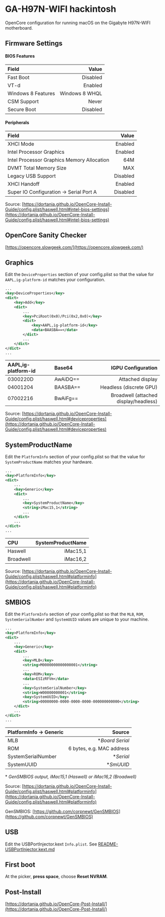 # GA-H97N-WIFI hackintosh

OpenCore configuration for running macOS on the Gigabyte H97N-WIFI motherboard.

## Firmware Settings

#### BIOS Features

| Field              | Value             |
|:-------------------|------------------:|
| Fast Boot          | Disabled          |
| VT-d               | Enabled           |
| Windows 8 Features | Windows 8 WHQL    |
| CSM Support        | Never             |
| Secure Boot        | Disabled          |

#### Peripherals

| Field                                        | Value    |
|:---------------------------------------------|---------:|
| XHCI Mode                                    | Enabled  |
| Intel Processor Graphics                     | Enabled  |
| Intel Processor Graphics Memory Allocation   | 64M      |
| DVMT Total Memory Size                       | MAX      |
| Legacy USB Support                           | Disabled |
| XHCI Handoff                                 | Enabled  |
| Super IO Configuration &#8594; Serial Port A | Disabled |

Source: [https://dortania.github.io/OpenCore-Install-Guide/config.plist/haswell.html#intel-bios-settings](https://dortania.github.io/OpenCore-Install-Guide/config.plist/haswell.html#intel-bios-settings)

## OpenCore Sanity Checker

[https://opencore.slowgeek.com/](https://opencore.slowgeek.com/)

## Graphics

Edit the ```DeviceProperties``` section of your config.plist so that the value for ```AAPL,ig-platform-id``` matches your configuration.

```xml
...
<key>DeviceProperties</key>
<dict>
    <key>Add</key>
    <dict>
        ...
        <key>PciRoot(0x0)/Pci(0x2,0x0)</key>
        <dict>
            <key>AAPL,ig-platform-id</key>
            <data>BAASBA==</data>
        </dict>
        ...
    </dict>
</dict>
...
```

| AAPL,ig-platform-id | Base64   | IGPU Configuration                    |
|:--------------------|:---------|--------------------------------------:|
| 0300220D            | AwAiDQ== | Attached display                      |
| 04001204            | BAASBA== | Headless (discrete GPU)               |
| 07002216            | BwAiFg== | Broadwell (attached display/headless) |

Source: [https://dortania.github.io/OpenCore-Install-Guide/config.plist/haswell.html#deviceproperties](https://dortania.github.io/OpenCore-Install-Guide/config.plist/haswell.html#deviceproperties)

## SystemProductName

Edit the ```PlatformInfo``` section of your config.plist so that the value for ```SystemProductName``` matches your hardware.

```xml
...
<key>PlatformInfo</key>
<dict>
    ...
    <key>Generic</key>
    <dict>
        ...
        <key>SystemProductName</key>
        <string>iMac15,1</string>
        ...
    </dict>
    ...
</dict>
...
````

| CPU       | SystemProductName |
|:----------|------------------:|
| Haswell   | iMac15,1          |
| Broadwell | iMac16,2          |

Source: [https://dortania.github.io/OpenCore-Install-Guide/config.plist/haswell.html#platforminfo](https://dortania.github.io/OpenCore-Install-Guide/config.plist/haswell.html#platforminfo)

## SMBIOS

Edit the ```PlatformInfo``` section of your config.plist so that the ```MLB```, ```ROM```, ```SystemSerialNumber``` and ```SystemUUID``` values are unique to your machine.

```xml
...
<key>PlatformInfo</key>
<dict>
    ...
    <key>Generic</key>
    <dict>
        ...
        <key>MLB</key>
        <string>M0000000000000001</string>
        ...
        <key>ROM</key>
        <data>ESIzRFVm</data>
        ...
        <key>SystemSerialNumber</key>
        <string>W00000000001</string>
        <key>SystemUUID</key>
        <string>00000000-0000-0000-0000-000000000000</string>
    </dict>
    ...
</dict>
...
````

| PlatformInfo &#8594; Generic | Source                    |
|:-----------------------------|--------------------------:|
| MLB                          | \**Board Serial*          |
| ROM                          | 6 bytes, e.g. MAC address |
| SystemSerialNumber           | \**Serial*                |
| SystemUUID                   | \**SmUUID*                |

\* *GenSMBIOS output, iMac15,1 (Haswell) or iMac16,2 (Broadwell)*

Source: [https://dortania.github.io/OpenCore-Install-Guide/config.plist/haswell.html#platforminfo](https://dortania.github.io/OpenCore-Install-Guide/config.plist/haswell.html#platforminfo)

GenSMBIOS: [https://github.com/corpnewt/GenSMBIOS](https://github.com/corpnewt/GenSMBIOS)

## USB

Edit the USBPortInjector.kext ```Info.plist```. See [README-USBPortInjector.kext.md](https://github.com/vulgo/ga-h97n-wifi-hackintosh/blob/main/README-USBPortInjector.kext.md)

## First boot

At the picker, **press space**, choose **Reset NVRAM**.

## Post-Install

[https://dortania.github.io/OpenCore-Post-Install/](https://dortania.github.io/OpenCore-Post-Install/)
